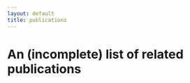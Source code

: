 ```yaml
---
layout: default
title: publications
---
```


An (incomplete) list of related publications
============================================

<div id="bibtex_display"></div>
</div>
